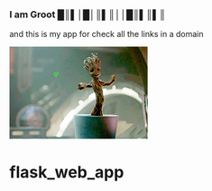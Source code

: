 ### I am Groot █║▌│█│║▌║││█║▌║▌║
and this is my app for check all the links in a domain

![](readme/iamgroot.gif)

# flask_web_app

